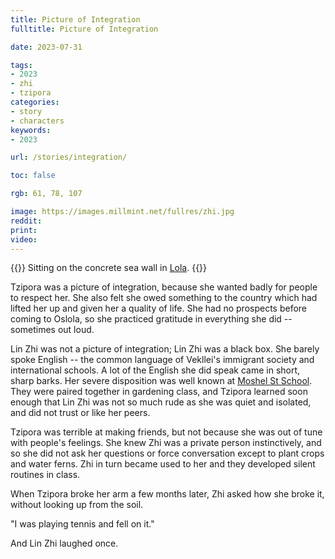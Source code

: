 ```yaml
---
title: Picture of Integration
fulltitle: Picture of Integration

date: 2023-07-31

tags:
- 2023
- zhi
- tzipora
categories:
- story
- characters
keywords:
- 2023

url: /stories/integration/

toc: false

rgb: 61, 78, 107

image: https://images.millmint.net/fullres/zhi.jpg
reddit:
print:
video:
---
```

{{<note caption>}}
Sitting on the concrete sea wall in [Lola](/lola/).
{{</note>}}

Tzipora was a picture of integration, because she wanted badly for people to respect her. She also felt she owed something to the country which had lifted her up and given her a quality of life. She had no prospects before coming to Oslola, so she practiced gratitude in everything she did -- sometimes out loud.

Lin Zhi was not a picture of integration; Lin Zhi was a black box. She barely spoke English -- the common language of Vekllei's immigrant society and international schools. A lot of the English she did speak came in short, sharp barks. Her severe disposition was well known at [Moshel St School](/moshel/). They were paired together in gardening class, and Tzipora learned soon enough that Lin Zhi was not so much rude as she was quiet and isolated, and did not trust or like her peers.

Tzipora was terrible at making friends, but not because she was out of tune with people's feelings. She knew Zhi was a private person instinctively, and so she did not ask her questions or force conversation except to plant crops and water ferns. Zhi in turn became used to her and they developed silent routines in class.

When Tzipora broke her arm a few months later, Zhi asked how she broke it, without looking up from the soil.

"I was playing tennis and fell on it."

And Lin Zhi laughed once.

